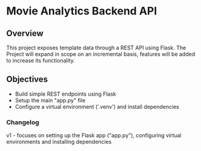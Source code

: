 # Movie Analytics Backend API 

## Overview
This project exposes template data through a REST API using Flask.
The Project will expand in scope on an incremental basis, features will be added to increase its functionality.

## Objectives
- Build simple REST endpoints using Flask
- Setup the main "app.py" file
- Configure a virtual environment ('.venv') and install dependencies

### Changelog
v1 - focuses on setting up the Flask app ("app.py"), configuring virtual environments and installing dependencies
